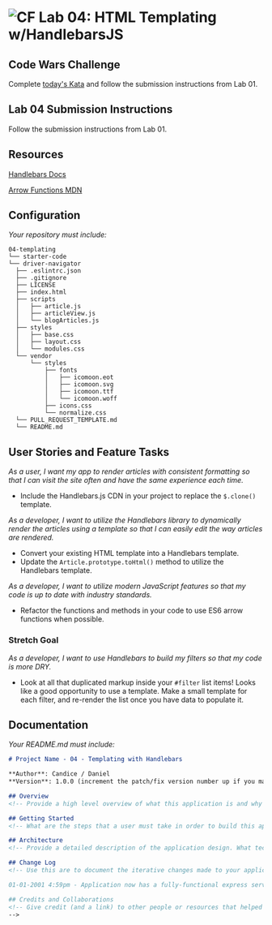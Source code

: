 ![CF](https://camo.githubusercontent.com/70edab54bba80edb7493cad3135e9606781cbb6b/687474703a2f2f692e696d6775722e636f6d2f377635415363382e706e67) Lab 04: HTML Templating w/HandlebarsJS
===
## Code Wars Challenge

Complete [today's Kata](https://www.codewars.com/kata/simple-validation-of-a-username-with-regex) and follow the submission instructions from Lab 01.

## Lab 04 Submission Instructions
Follow the submission instructions from Lab 01.

## Resources  
[Handlebars Docs](http://handlebarsjs.com/)

[Arrow Functions MDN](https://developer.mozilla.org/en-US/docs/Web/JavaScript/Reference/Functions/Arrow_functions)

## Configuration
_Your repository must include:_

```
04-templating
└── starter-code
└── driver-navigator
  ├── .eslintrc.json
  ├── .gitignore
  ├── LICENSE
  ├── index.html
  ├── scripts
  │   ├── article.js
  │   ├── articleView.js
  │   └── blogArticles.js
  ├── styles
  │   ├── base.css
  │   ├── layout.css
  │   └── modules.css
  └── vendor
      └── styles
          ├── fonts
          │   ├── icomoon.eot
          │   ├── icomoon.svg
          │   ├── icomoon.ttf
          │   └── icomoon.woff
          ├── icons.css
          └── normalize.css
  └── PULL_REQUEST_TEMPLATE.md
  └── README.md
```

## User Stories and Feature Tasks

*As a user, I want my app to render articles with consistent formatting so that I can visit the site often and have the same experience each time.*

- Include the Handlebars.js CDN in your project to replace the `$.clone()` template.

*As a developer, I want to utilize the Handlebars library to dynamically render the articles using a template so that I can easily edit the way articles are rendered.*

- Convert your existing HTML template into a Handlebars template.
- Update the `Article.prototype.toHtml()` method to utilize the Handlebars template.

*As a developer, I want to utilize modern JavaScript features so that my code is up to date with industry standards.*

- Refactor the functions and methods in your code to use ES6 arrow functions when possible.

### Stretch Goal
*As a developer, I want to use Handlebars to build my filters so that my code is more DRY.*

- Look at all that duplicated markup inside your `#filter` list items! Looks like a good opportunity to use a template. Make a small template for each filter, and re-render the list once you have data to populate it.

## Documentation
_Your README.md must include:_

```md
# Project Name - 04 - Templating with Handlebars

**Author**: Candice / Daniel
**Version**: 1.0.0 (increment the patch/fix version number up if you make more commits past your first submission)

## Overview
<!-- Provide a high level overview of what this application is and why you are building it, beyond the fact that it's an assignment for a Code Fellows 301 class. (i.e. What's your problem domain?) -->

## Getting Started
<!-- What are the steps that a user must take in order to build this app on their own machine and get it running? -->

## Architecture
<!-- Provide a detailed description of the application design. What technologies (languages, libraries, etc) you're using, and any other relevant design information. -->

## Change Log
<!-- Use this are to document the iterative changes made to your application as each feature is successfully implemented. Use time stamps. Here's an examples:

01-01-2001 4:59pm - Application now has a fully-functional express server, with GET and POST routes for the book resource.

## Credits and Collaborations
<!-- Give credit (and a link) to other people or resources that helped you build this application. -->
-->
```
